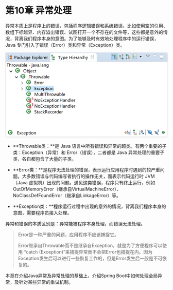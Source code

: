 # 第10章 异常处理

异常本质上是程序上的错误，包括程序逻辑错误和系统错误。比如使用空的引用、数组下标越界、内存溢出错误、试图打开一个不存在的文件等，这些都是意外的情况，背离我们程序本身的意图。为了能够及时有效地处理程序中的运行错误，Java 专门引入了错误（Error）类和异常（Exception）类。

![image-20191216223648447](images/image-20191216223648447.png)

- **Throwable类：**是 Java 语言中所有错误和异常的超类。有两个重要的子类：Exception（异常）和 Error（错误），二者都是 Java 异常处理的重要子类，各自都包含了大量的子类。

- **Error类：**是程序无法处理的错误，表示运行应用程序时遇到的较严重问题。大多数错误与代码编写者执行的操作无关，而表示代码运行时 JVM（Java 虚拟机）出现的问题。遇见这类错误，程序只有终止运行，例如OutOfMemoryError（继承自VirtualMachineError）、NoClassDefFoundError（继承自LinkageError）等。

- **Exception类：**程序运行过程中出现的意外的情况，背离我们程序本身的意图，需要程序员接入处理。

异常和错误的本质区别是：异常能被程序本身处理，而错误无法处理。

> Error是一种严重的问题，应用程序不应该捕捉它。
>
> Error继承自Throwable而不是继承自Exception，就是为了方便程序可以使用 “catch (Exception)”来捕捉异常而不会把Error也捕捉在内。因为Exception发生后可以进行一些恢复工作的，但是Error发生后一般是不可恢复的。

本章在介绍Java异常及异常处理的基础上，介绍Spring Boot中如何处理全局异常，及针对某些异常的重试机制。